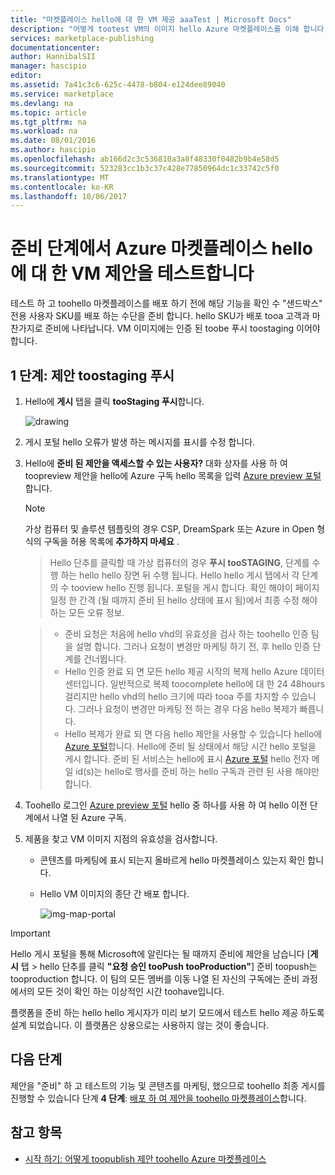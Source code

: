 ```yaml
---
title: "마켓플레이스 hello에 대 한 VM 제공 aaaTest | Microsoft Docs"
description: "어떻게 tootest VM의 이미지 hello Azure 마켓플레이스를 이해 합니다."
services: marketplace-publishing
documentationcenter: 
author: HannibalSII
manager: hascipio
editor: 
ms.assetid: 7a41c3c6-625c-4478-b804-e124dee89040
ms.service: marketplace
ms.devlang: na
ms.topic: article
ms.tgt_pltfrm: na
ms.workload: na
ms.date: 08/01/2016
ms.author: hascipio
ms.openlocfilehash: ab166d2c3c536810a3a8f48330f0482b9b4e58d5
ms.sourcegitcommit: 523283cc1b3c37c428e77850964dc1c33742c5f0
ms.translationtype: MT
ms.contentlocale: ko-KR
ms.lasthandoff: 10/06/2017
---
```

# <a name="test-your-vm-offer-for-hello-azure-marketplace-in-staging"></a>준비 단계에서 Azure 마켓플레이스 hello에 대 한 VM 제안을 테스트합니다
테스트 하 고 toohello 마켓플레이스를 배포 하기 전에 해당 기능을 확인 수 "샌드박스" 전용 사용자 SKU를 배포 하는 수단을 준비 합니다. hello SKU가 배포 tooa 고객과 마찬가지로 준비에 나타납니다. VM 이미지에는 인증 된 toobe 푸시 toostaging 이어야 합니다.

## <a name="step-1-push-your-offer-toostaging"></a>1 단계: 제안 toostaging 푸시
1. Hello에 **게시** 탭을 클릭 **tooStaging 푸시**합니다.
   
    ![drawing](media/marketplace-publishing-vm-image-test-in-staging/vm-image-push-to-staging.png)
2. 게시 포털 hello 오류가 발생 하는 메시지를 표시를 수정 합니다.
3. Hello에 **준비 된 제안을 액세스할 수 있는 사용자?** 대화 상자를 사용 하 여 toopreview 제안을 hello에 Azure 구독 hello 목록을 입력 [Azure preview 포털](https://portal.azure.com)합니다.
   
   > [!NOTE]
   > 가상 컴퓨터 및 솔루션 템플릿의 경우 CSP, DreamSpark 또는 Azure in Open 형식의 구독을 허용 목록에 **추가하지 마세요** .
   > 
   > 

    > Hello 단추를 클릭할 때 가상 컴퓨터의 경우 **푸시 tooSTAGING**, 단계를 수행 하는 hello hello 장면 뒤 수행 됩니다. Hello hello 게시 탭에서 각 단계의 수 tooview hello 진행 됩니다. 포털을 게시 합니다. 확인 해야이 페이지 일정 한 간격 (될 때까지 준비 된 hello 상태에 표시 됨)에서 최종 수정 해야 하는 모든 오류 정보.

    > - 준비 요청은 처음에 hello vhd의 유효성을 검사 하는 toohello 인증 팀을 설명 합니다. 그러나 요청이 변경만 마케팅 하기 전, 후 hello 인증 단계를 건너뜁니다.
    > - Hello 인증 완료 되 면 모든 hello 제공 시작의 복제 hello Azure 데이터 센터입니다. 일반적으로 복제 toocomplete hello에 대 한 24 48hours 걸리지만 hello vhd의 hello 크기에 따라 tooa 주를 차지할 수 있습니다. 그러나 요청이 변경만 마케팅 전 하는 경우 다음 hello 복제가 빠릅니다.
    > - Hello 복제가 완료 되 면 다음 hello 제안을 사용할 수 있습니다 hello에 [Azure 포털](http:/portal.azure.com)합니다. Hello에 준비 될 상태에서 해당 시간 hello 포털을 게시 합니다. 준비 된 서비스는 hello에 표시 [Azure 포털](http:/portal.azure.com) hello 전자 메일 id(s)는 hello로 행사를 준비 하는 hello 구독과 관련 된 사용 해야만 합니다.

1. Toohello 로그인 [Azure preview 포털](https://portal.azure.com) hello 중 하나를 사용 하 여 hello 이전 단계에서 나열 된 Azure 구독.
2. 제품을 찾고 VM 이미지 지점의 유효성을 검사합니다.
   
   * 콘텐츠를 마케팅에 표시 되는지 올바르게 hello 마켓플레이스 있는지 확인 합니다.
   * Hello VM 이미지의 종단 간 배포 합니다.
     
      ![img-map-portal](media/marketplace-publishing-push-to-staging/pubportal-mapping-azure-portal.jpg)

> [!IMPORTANT]
> Hello 게시 포털을 통해 Microsoft에 알린다는 될 때까지 준비에 제안을 남습니다 [**게시** 탭 > hello 단추를 클릭 **"요청 승인 tooPush tooProduction"**] 준비 toopush는 tooproduction 합니다. 이 팀의 모든 멤버를 이동 나열 된 자신의 구독에는 준비 과정에서의 모든 것이 확인 하는 이상적인 시간 toohave입니다.
> 
> 플랫폼을 준비 하는 hello hello 게시자가 미리 보기 모드에서 테스트 hello 제공 하도록 설계 되었습니다. 이 플랫폼은 상용으로는 사용하지 않는 것이 좋습니다.
> 
> 

## <a name="next-steps"></a>다음 단계
제안을 "준비" 하 고 테스트의 기능 및 콘텐츠를 마케팅, 했으므로 toohello 최종 게시를 진행할 수 있습니다 단계 **4 단계**: [배포 하 여 제안을 toohello 마켓플레이스](marketplace-publishing-push-to-production.md)합니다.

## <a name="see-also"></a>참고 항목
* [시작 하기: 어떻게 toopublish 제안 toohello Azure 마켓플레이스](marketplace-publishing-getting-started.md)

